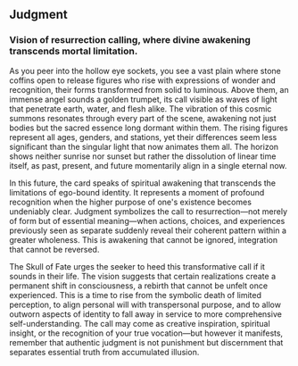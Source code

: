 ## Judgment
### Vision of resurrection calling, where divine awakening transcends mortal limitation.

As you peer into the hollow eye sockets, you see a vast plain where stone coffins open to release figures who rise with expressions of wonder and recognition, their forms transformed from solid to luminous. Above them, an immense angel sounds a golden trumpet, its call visible as waves of light that penetrate earth, water, and flesh alike. The vibration of this cosmic summons resonates through every part of the scene, awakening not just bodies but the sacred essence long dormant within them. The rising figures represent all ages, genders, and stations, yet their differences seem less significant than the singular light that now animates them all. The horizon shows neither sunrise nor sunset but rather the dissolution of linear time itself, as past, present, and future momentarily align in a single eternal now.

In this future, the card speaks of spiritual awakening that transcends the limitations of ego-bound identity. It represents a moment of profound recognition when the higher purpose of one's existence becomes undeniably clear. Judgment symbolizes the call to resurrection—not merely of form but of essential meaning—when actions, choices, and experiences previously seen as separate suddenly reveal their coherent pattern within a greater wholeness. This is awakening that cannot be ignored, integration that cannot be reversed.

The Skull of Fate urges the seeker to heed this transformative call if it sounds in their life. The vision suggests that certain realizations create a permanent shift in consciousness, a rebirth that cannot be unfelt once experienced. This is a time to rise from the symbolic death of limited perception, to align personal will with transpersonal purpose, and to allow outworn aspects of identity to fall away in service to more comprehensive self-understanding. The call may come as creative inspiration, spiritual insight, or the recognition of your true vocation—but however it manifests, remember that authentic judgment is not punishment but discernment that separates essential truth from accumulated illusion.